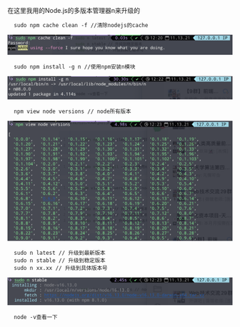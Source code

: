 在这里我用的Node.js的多版本管理器n来升级的
```shell
  sudo npm cache clean -f //清除nodejs的cache
```
![node-interactive-env](./assets/1.jpg)

```shell
  sudo npm install -g n //使用npm安装n模块
```
![node-interactive-env](./assets/2.jpg)

```shell
  npm view node versions // node所有版本
```
![node-interactive-env](./assets/3.jpg)

```shell
  sudo n latest // 升级到最新版本
  sudo n stable // 升级到稳定版本
  sudo n xx.xx // 升级到具体版本号
```
![node-interactive-env](./assets/4.jpg)

```shell
  node -v查看一下
```